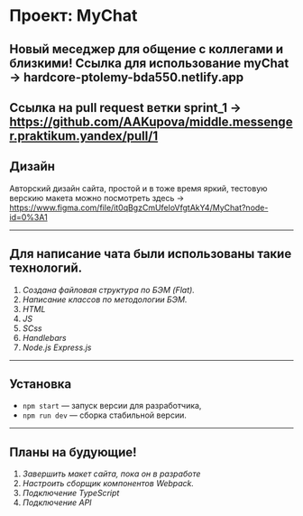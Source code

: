 # Проект: MyChat

Новый меседжер для общение с коллегами и близкими!
Ссылка для использование myChat -> hardcore-ptolemy-bda550.netlify.app
---
Ссылка на pull request ветки sprint_1 -> https://github.com/AAKupova/middle.messenger.praktikum.yandex/pull/1
---
## Дизайн
Авторский дизайн сайта, простой и в тоже время яркий, тестовую верскию макета можно посмотреть здесь -> https://www.figma.com/file/it0qBgzCmUfeloVfgtAkY4/MyChat?node-id=0%3A1

---

## Для написание чата были использованы такие технологий.

1. _Создана файловая структура по БЭМ (Flat)._
2. _Написание классов по методологии БЭМ._
3. _HTML_
4. _JS_
5. _SCss_
6. _Handlebars_
7. _Node.js Express.js_

---

## Установка

- `npm start` — запуск версии для разработчика,
- `npm run dev` — сборка стабильной версии.

---

## Планы на будующие!

1. _Завершить макет сайта, пока он в разработе_
2. _Настроить сборщик компонентов Webpack._
3. _Подключение TypeScript_
4. _Подключение API_






